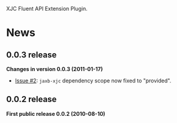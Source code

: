 XJC Fluent API Extension Plugin.

# News #

## 0.0.3 release ##

**Changes in version 0.0.3 (2011-01-17)**
  * [Issue #2](https://code.google.com/p/jaxb-fluent-api-ext/issues/detail?id=#2): `jaxb-xjc` dependency scope now fixed to "provided".

## 0.0.2 release ##

**First public release 0.0.2 (2010-08-10)**